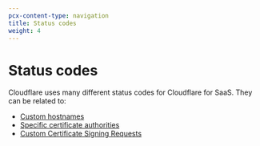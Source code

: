 ```yaml
---
pcx-content-type: navigation
title: Status codes
weight: 4
---
```


# Status codes

Cloudflare uses many different status codes for Cloudflare for SaaS. They can be related to:

*   [Custom hostnames](/cloudflare-for-saas/reference/status-codes//custom-hostnames/)
*   [Specific certificate authorities](/cloudflare-for-saas/reference/status-codes//certificate-authority-specific/)
*   [Custom Certificate Signing Requests](/cloudflare-for-saas/reference/status-codes//custom-csrs/)
